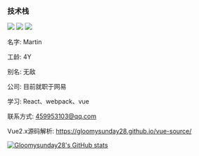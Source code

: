###
### 技术栈
<img src="https://img.shields.io/badge/react-16.12-success" /> <img src="https://img.shields.io/badge/vue-2.6.0-important" /> <img src="https://img.shields.io/badge/vue-3.x-success" />

名字: Martin

工龄: 4Y

别名: 无敌

公司: 目前就职于网易

学习: React、webpack、vue

联系方式: 459953103@qq.com

Vue2.x源码解析: https://gloomysunday28.github.io/vue-source/

[![Gloomysunday28's GitHub stats](https://github-readme-stats.vercel.app/api?username=Gloomysunday28&show_icons=true&theme=tokyonight)](https://github.com/anuraghazra/github-readme-stats)
<!--
**Gloomysunday28/Gloomysunday28** is a ✨ _special_ ✨ repository because its `README.md` (this file) appears on your GitHub profile.

Here are some ideas to get you started:

- 🔭 I’m currently working on ...
- 🌱 I’m currently learning ...
- 👯 I’m looking to collaborate on ...
- 🤔 I’m looking for help with ...
- 💬 Ask me about ...
- 📫 How to reach me: ...
- 😄 Pronouns: ...
- ⚡ Fun fact: ...
-->
